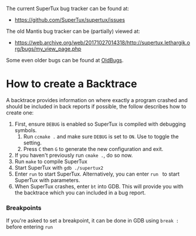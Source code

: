 The current SuperTux bug tracker can be found at:

* https://github.com/SuperTux/supertux/issues

The old Mantis bug tracker can be (partially) viewed at:

* https://web.archive.org/web/20171027014318/http://supertux.lethargik.org/bugs/my_view_page.php

Some even older bugs can be found at [OldBugs](OldBugs "wikilink").

How to create a Backtrace
=========================

A backtrace provides information on where exactly a program crashed
and should be included in back reports if possible, the follow
describes how to create one:

1.  First, ensure `DEBUG` is enabled so SuperTux is compiled with debugging symbols.
    1.  Run `ccmake .` and make sure `DEBUG` is set to `ON`. Use <enter> to toggle the setting.
    2.  Press `C` then `G` to generate the new configuration and exit.
2.  If you haven't previously run `cmake .`, do so now.
3.  Run `make` to compile SuperTux
4.  Start SuperTux with `gdb ./supertux2`
5.  Enter `run` to start SuperTux. Alternatively, you can enter `run `<params> to start SuperTux with parameters.
6.  When SuperTux crashes, enter `bt` into GDB. This will provide you with the backtrace which you can included in a bug report.

### Breakpoints

If you're asked to set a breakpoint, it can be done in GDB using `break `<filename>`:`<linenum> before entering `run`
